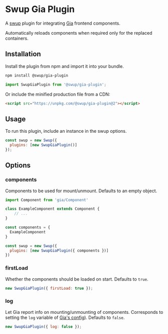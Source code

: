 # Swup Gia Plugin

A [swup](https://swup.js.org) plugin for integrating
[Gia](https://www.npmjs.com/package/gia) frontend components.

Automatically reloads components when required only for the replaced containers.

## Installation

Install the plugin from npm and import it into your bundle.

```bash
npm install @swup/gia-plugin
```

```js
import SwupGiaPlugin from '@swup/gia-plugin';
```

Or include the minified production file from a CDN:

```html
<script src="https://unpkg.com/@swup/gia-plugin@2"></script>
```

## Usage

To run this plugin, include an instance in the swup options.

```javascript
const swup = new Swup({
  plugins: [new SwupGiaPlugin()]
});
```

## Options

### components

Components to be used for mount/unmount. Defaults to an empty object.

```javascript
import Component from 'gia/Component'

class ExampleComponent extends Component {
    // ...
}

const components = {
  ExampleComponent
}

const swup = new Swup({
  plugins: [new SwupGiaPlugin({ components })]
})
```

### firstLoad

Whether the components should be loaded on start. Defaults to `true`.

```javascript
new SwupGiaPlugin({ firstLoad: true });
```

### log

Let Gia report info on mounting/unmounting of components. Corresponds to setting the `log` variable
of [Gia's config](https://github.com/giantcz/gia#config)). Defaults to `false`.

```javascript
new SwupGiaPlugin({ log: false });
```
